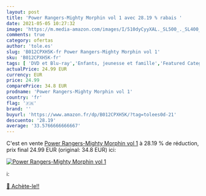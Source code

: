 ```yaml
---
layout: post
title: 'Power Rangers-Mighty Morphin vol 1 avec 28.19 % rabais '
date: 2021-05-05 10:27:32
image: 'https://m.media-amazon.com/images/I/510dyCyyXAL._SL500_._SL400_.jpg'
comments: true
category: ofertas
author: 'tole.es'
slug: 'B012CPXH5K-fr Power Rangers-Mighty Morphin vol 1'
sku: 'B012CPXH5K-fr'
tags: [ 'DVD et Blu-ray','Enfants, jeunesse et famille','Featured Categories','Science-fiction','Séries TV', ]
actualPrice: 24.99 EUR
currency: EUR
price: 24.99
comparePrice: 34.8 EUR
prodname: 'Power Rangers-Mighty Morphin vol 1'
country: 'fr'
flag: '🇫🇷'
brand: ''
buyurl: 'https://www.amazon.fr/dp/B012CPXH5K/?tag=tolees0d-21'
descuento: '28.19'
average: '33.5766666666667'
---
```


C'est en vente [Power Rangers-Mighty Morphin vol 1](https://www.amazon.fr/dp/B012CPXH5K/?tag=tolees0d-21)  à  28.19 % de réduction, prix final  24.99 EUR (original: 34.8 EUR) ici:

[![Power Rangers-Mighty Morphin vol 1](https://m.media-amazon.com/images/I/510dyCyyXAL._SL500_._SL400_.jpg)](https://www.amazon.fr/dp/B012CPXH5K/?tag=tolees0d-21)

ℹ️:


[🛒 Achète-le!!](https://www.amazon.fr/dp/B012CPXH5K/?tag=tolees0d-21)
